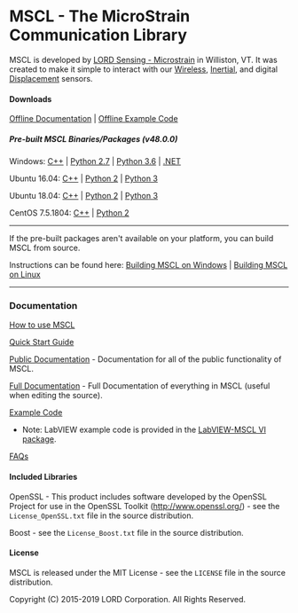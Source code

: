 # MSCL - The MicroStrain Communication Library

MSCL is developed by [LORD Sensing - Microstrain](http://microstrain.com) in Williston, VT. It was created to make it simple to interact with our [Wireless](http://www.microstrain.com/wireless), [Inertial](http://www.microstrain.com/inertial), and digital [Displacement](https://www.microstrain.com/displacement/nodes) sensors.

#### Downloads

[Offline Documentation](https://github.com/LORD-MicroStrain/MSCL/releases/download/v48.0.0/mscl_48.0.0_Documentation.zip) | 
[Offline Example Code](https://github.com/LORD-MicroStrain/MSCL/releases/download/v48.0.0/mscl_48.0.0_Examples.zip)

##### Pre-built MSCL Binaries/Packages (v48.0.0)
Windows:
[C++](https://github.com/LORD-MicroStrain/MSCL/releases/download/v48.0.0/mscl_48.0.0_Windows_C++.zip) | 
[Python 2.7](https://github.com/LORD-MicroStrain/MSCL/releases/download/v48.0.0/mscl_48.0.0_Windows_Python2.7.zip) |
[Python 3.6](https://github.com/LORD-MicroStrain/MSCL/releases/download/v48.0.0/mscl_48.0.0_Windows_Python3.6.zip) |
[.NET](https://github.com/LORD-MicroStrain/MSCL/releases/download/v48.0.0/mscl_48.0.0_Windows_DotNet.zip)

Ubuntu 16.04: 
[C++](https://github.com/LORD-MicroStrain/MSCL/releases/download/v48.0.0/c++-mscl_48.0.0_amd64_ubuntu16.04.deb) |
[Python 2](https://github.com/LORD-MicroStrain/MSCL/releases/download/v48.0.0/python2-mscl_48.0.0_amd64_ubuntu16.04.deb) |
[Python 3](https://github.com/LORD-MicroStrain/MSCL/releases/download/v48.0.0/python3-mscl_48.0.0_amd64_ubuntu16.04.deb)

Ubuntu 18.04: 
[C++](https://github.com/LORD-MicroStrain/MSCL/releases/download/v48.0.0/c++-mscl_48.0.0_amd64_ubuntu18.04.deb) |
[Python 2](https://github.com/LORD-MicroStrain/MSCL/releases/download/v48.0.0/python2-mscl_48.0.0_amd64_ubuntu18.04.deb) |
[Python 3](https://github.com/LORD-MicroStrain/MSCL/releases/download/v48.0.0/python3-mscl_48.0.0_amd64_ubuntu18.04.deb)

CentOS 7.5.1804: 
[C++](https://github.com/LORD-MicroStrain/MSCL/releases/download/v48.0.0/c++-mscl-48.0.0-0.x86_64_centos7.5.1804.rpm) |
[Python 2](https://github.com/LORD-MicroStrain/MSCL/releases/download/v48.0.0/python2-mscl-48.0.0-0.x86_64_centos7.5.1804.rpm)

---

If the pre-built packages aren't available on your platform, you can build MSCL from source.

Instructions can be found here:
[Building MSCL on Windows](https://github.com/LORD-MicroStrain/MSCL/blob/master/BuildScripts/buildReadme_Windows.md) | 
[Building MSCL on Linux](https://github.com/LORD-MicroStrain/MSCL/blob/master/BuildScripts/buildReadme_Linux.md)

---

### Documentation

[How to use MSCL](https://github.com/LORD-MicroStrain/MSCL/blob/master/HowToUseMSCL.md)

[Quick Start Guide](http://lord-microstrain.github.io/MSCL/Documentation/Getting%20Started/index.html)

[Public Documentation](http://lord-microstrain.github.io/MSCL/Documentation/MSCL%20API%20Documentation/index.html) - Documentation for all of the public functionality of MSCL.

[Full Documentation](http://lord-microstrain.github.io/MSCL/Documentation/MSCL%20Documentation/index.html) - Full Documentation of everything in MSCL (useful when editing the source).

[Example Code](https://github.com/LORD-MicroStrain/MSCL/tree/master/MSCL_Examples)
  * Note: LabVIEW example code is provided in the [LabVIEW-MSCL VI package](https://github.com/LORD-MicroStrain/LabVIEW-MSCL).
  
[FAQs](https://github.com/LORD-MicroStrain/MSCL/blob/master/FAQs.md)

#### Included Libraries

OpenSSL - This product includes software developed by the OpenSSL Project for use in the OpenSSL Toolkit (http://www.openssl.org/) - see the `License_OpenSSL.txt` file in the source distribution.

Boost - see the `License_Boost.txt` file in the source distribution.

#### License
MSCL is released under the MIT License - see the `LICENSE` file in the source distribution.

Copyright (C) 2015-2019 LORD Corporation. All Rights Reserved.
